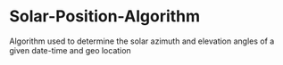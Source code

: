 # Solar-Position-Algorithm
Algorithm used to determine the solar azimuth and elevation angles of a given date-time and geo location
